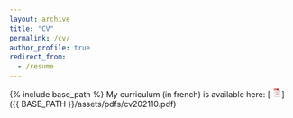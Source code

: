 ```yaml
---
layout: archive
title: "CV"
permalink: /cv/
author_profile: true
redirect_from:
  - /resume
---
```


{% include base_path %}
My curriculum (in french) is available here:  [ ![Pdf](../icons16/pdf-icon.png)]({{ BASE_PATH }}/assets/pdfs/cv202110.pdf)
